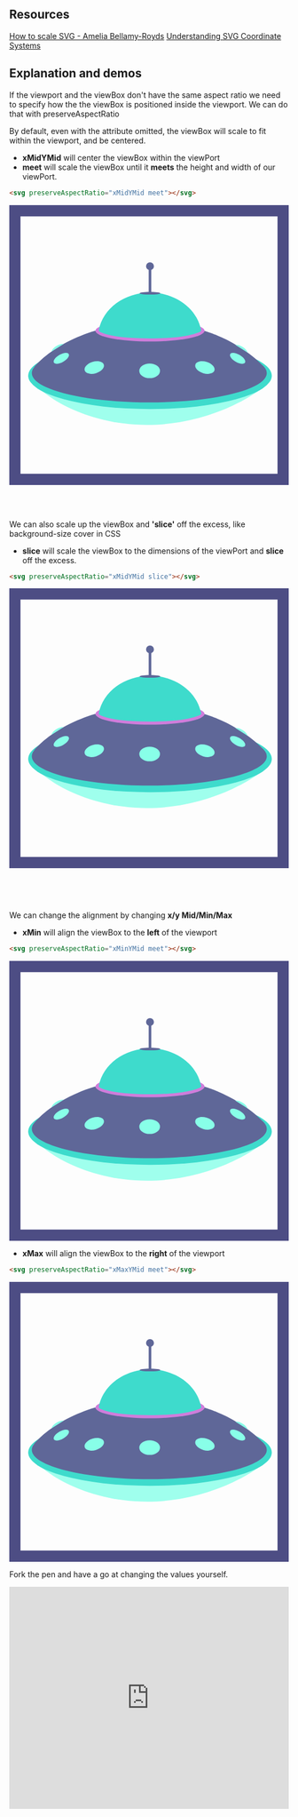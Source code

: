 ## Resources

[How to scale SVG - Amelia Bellamy-Royds](https://css-tricks.com/scale-svg/)
[Understanding SVG Coordinate Systems](https://www.sarasoueidan.com/blog/svg-coordinate-systems/)

## Explanation and demos

If the viewport and the viewBox don't have the same aspect ratio we need to specify how the the viewBox is positioned inside the viewport. We can do that with preserveAspectRatio

By default, even with the attribute omitted, the viewBox will scale to fit within the viewport, and be centered.

- **xMidYMid** will center the viewBox within the viewPort
- **meet** will scale the viewBox until it **meets** the height and width of our viewPort.

```html
<svg preserveAspectRatio="xMidYMid meet"></svg>
```

<svg class='par' preserveAspectRatio="xMidYMid meet" viewBox="0 0 200 200">
  <title>spaceship</title>
  <g id="spacecraft">
    <g id="ship">
      <g>
        <path id="bottomLight" d="M24.044,133.246s26.932,23.782,74.6,23.782,79.636-24.249,79.636-24.249Z" fill="#9fffed"/>
        <ellipse cx="100.708" cy="121.886" rx="87.192" ry="23.829" fill="#3edbcc"/>
        <path d="M183.165,116.58h0a12.467,12.467,0,0,0-2.516-2.662c-17.7-17.841-41.211-24.093-41.211-24.093H61.353C32.377,98.532,19.6,113.6,17.837,115.818c-.02.024-.038.048-.057.072-.107.136-.163.211-.164.212a6.476,6.476,0,0,0-1.5,3.952c0,11.558,37.656,20.928,84.107,20.928s84.106-9.37,84.106-20.928A6.2,6.2,0,0,0,183.165,116.58Z" fill="#5f6798"/>
        <g id="lights">
          <ellipse cx="100.465" cy="118.41" rx="7.407" ry="5.247" fill="#88ffe8"/>
          <path d="M67.661,114.008c.669,2.235-1.856,4.963-5.638,6.095s-7.391.238-8.06-2,1.856-4.963,5.639-6.095S66.993,111.774,67.661,114.008Z" fill="#88ffe8"/>
          <path d="M42.546,106.421c.765,1.326-.99,3.772-3.922,5.465s-5.927,1.989-6.693.663.99-3.772,3.922-5.464S41.78,105.1,42.546,106.421Z" fill="#88ffe8"/>
          <path d="M158.148,106.421c-.765,1.326.991,3.772,3.922,5.465s5.928,1.989,6.693.663-.99-3.772-3.921-5.464S158.914,105.1,158.148,106.421Z" fill="#88ffe8"/>
          <path d="M133.181,114.008c-.669,2.235,1.856,4.963,5.639,6.095s7.39.238,8.059-2-1.856-4.963-5.639-6.095S133.849,111.774,133.181,114.008Z" fill="#88ffe8"/>
          <path d="M30.027,104.794a8.77,8.77,0,0,1,3.94-4.268,8.939,8.939,0,0,1,5.054-1.4Z" fill="#88ffe8"/>
          <path d="M170.738,105.415a8.766,8.766,0,0,0-3.952-4.256,8.939,8.939,0,0,0-5.058-1.382Z" fill="#88ffe8"/>
        </g>
      </g>
      <ellipse cx="100.708" cy="89.825" rx="39.043" ry="7.624" fill="#cf7ddb"/>
      <path d="M136.643,90.466a1.173,1.173,0,0,0,.659-1.273c-2.833-15.147-18.131-26.721-36.591-26.721s-33.773,11.585-36.6,26.742a1.172,1.172,0,0,0,.538,1.212c2.145,1.315,10.286,4.828,36.058,4.828C123.132,95.254,132.865,92.235,136.643,90.466Z" fill="#3edbcc"/>
      <path d="M108.115,62.951c0,.529-3.316.959-7.407.959s-7.406-.43-7.406-.959,3.316-.96,7.406-.96S108.115,62.421,108.115,62.951Z" fill="#5f6798"/>
      <g>
        <path d="M100.73,62.951h-.044a.91.91,0,0,1-.909-.91V43.64h1.862v18.4A.91.91,0,0,1,100.73,62.951Z" fill="#5f6798"/>
        <path d="M103.523,43.64a2.815,2.815,0,1,1-2.815-2.814A2.814,2.814,0,0,1,103.523,43.64Z" fill="#5f6798"/>
      </g>
    </g>
  </g>
  <path d="M192,8V192H8V8H192m8-8H0V200H200V0Z" fill="#4d4d84"/>
</svg>
&nbsp;

&nbsp;

We can also scale up the viewBox and **'slice'** off the excess, like background-size cover in CSS

- **slice** will scale the viewBox to the dimensions of the viewPort and **slice** off the excess.

```html
<svg preserveAspectRatio="xMidYMid slice"></svg>
```

<svg class='par' preserveAspectRatio="xMidYMid slice" viewBox="0 0 200 200">
  <title>spaceship</title>
  <g id="spacecraft">
    <g id="ship">
      <g>
        <path id="bottomLight" d="M24.044,133.246s26.932,23.782,74.6,23.782,79.636-24.249,79.636-24.249Z" fill="#9fffed"/>
        <ellipse cx="100.708" cy="121.886" rx="87.192" ry="23.829" fill="#3edbcc"/>
        <path d="M183.165,116.58h0a12.467,12.467,0,0,0-2.516-2.662c-17.7-17.841-41.211-24.093-41.211-24.093H61.353C32.377,98.532,19.6,113.6,17.837,115.818c-.02.024-.038.048-.057.072-.107.136-.163.211-.164.212a6.476,6.476,0,0,0-1.5,3.952c0,11.558,37.656,20.928,84.107,20.928s84.106-9.37,84.106-20.928A6.2,6.2,0,0,0,183.165,116.58Z" fill="#5f6798"/>
        <g id="lights">
          <ellipse cx="100.465" cy="118.41" rx="7.407" ry="5.247" fill="#88ffe8"/>
          <path d="M67.661,114.008c.669,2.235-1.856,4.963-5.638,6.095s-7.391.238-8.06-2,1.856-4.963,5.639-6.095S66.993,111.774,67.661,114.008Z" fill="#88ffe8"/>
          <path d="M42.546,106.421c.765,1.326-.99,3.772-3.922,5.465s-5.927,1.989-6.693.663.99-3.772,3.922-5.464S41.78,105.1,42.546,106.421Z" fill="#88ffe8"/>
          <path d="M158.148,106.421c-.765,1.326.991,3.772,3.922,5.465s5.928,1.989,6.693.663-.99-3.772-3.921-5.464S158.914,105.1,158.148,106.421Z" fill="#88ffe8"/>
          <path d="M133.181,114.008c-.669,2.235,1.856,4.963,5.639,6.095s7.39.238,8.059-2-1.856-4.963-5.639-6.095S133.849,111.774,133.181,114.008Z" fill="#88ffe8"/>
          <path d="M30.027,104.794a8.77,8.77,0,0,1,3.94-4.268,8.939,8.939,0,0,1,5.054-1.4Z" fill="#88ffe8"/>
          <path d="M170.738,105.415a8.766,8.766,0,0,0-3.952-4.256,8.939,8.939,0,0,0-5.058-1.382Z" fill="#88ffe8"/>
        </g>
      </g>
      <ellipse cx="100.708" cy="89.825" rx="39.043" ry="7.624" fill="#cf7ddb"/>
      <path d="M136.643,90.466a1.173,1.173,0,0,0,.659-1.273c-2.833-15.147-18.131-26.721-36.591-26.721s-33.773,11.585-36.6,26.742a1.172,1.172,0,0,0,.538,1.212c2.145,1.315,10.286,4.828,36.058,4.828C123.132,95.254,132.865,92.235,136.643,90.466Z" fill="#3edbcc"/>
      <path d="M108.115,62.951c0,.529-3.316.959-7.407.959s-7.406-.43-7.406-.959,3.316-.96,7.406-.96S108.115,62.421,108.115,62.951Z" fill="#5f6798"/>
      <g>
        <path d="M100.73,62.951h-.044a.91.91,0,0,1-.909-.91V43.64h1.862v18.4A.91.91,0,0,1,100.73,62.951Z" fill="#5f6798"/>
        <path d="M103.523,43.64a2.815,2.815,0,1,1-2.815-2.814A2.814,2.814,0,0,1,103.523,43.64Z" fill="#5f6798"/>
      </g>
    </g>
  </g>
  <path d="M192,8V192H8V8H192m8-8H0V200H200V0Z" fill="#4d4d84"/>
</svg>

&nbsp;

&nbsp;

We can change the alignment by changing **x/y Mid/Min/Max**

- **xMin** will align the viewBox to the **left** of the viewport

```html
<svg preserveAspectRatio="xMinYMid meet"></svg>
```

<svg class='par' preserveAspectRatio="xMinYMid meet" viewBox="0 0 200 200">
  <title>spaceship</title>
  <g id="spacecraft">
    <g id="ship">
      <g>
        <path id="bottomLight" d="M24.044,133.246s26.932,23.782,74.6,23.782,79.636-24.249,79.636-24.249Z" fill="#9fffed"/>
        <ellipse cx="100.708" cy="121.886" rx="87.192" ry="23.829" fill="#3edbcc"/>
        <path d="M183.165,116.58h0a12.467,12.467,0,0,0-2.516-2.662c-17.7-17.841-41.211-24.093-41.211-24.093H61.353C32.377,98.532,19.6,113.6,17.837,115.818c-.02.024-.038.048-.057.072-.107.136-.163.211-.164.212a6.476,6.476,0,0,0-1.5,3.952c0,11.558,37.656,20.928,84.107,20.928s84.106-9.37,84.106-20.928A6.2,6.2,0,0,0,183.165,116.58Z" fill="#5f6798"/>
        <g id="lights">
          <ellipse cx="100.465" cy="118.41" rx="7.407" ry="5.247" fill="#88ffe8"/>
          <path d="M67.661,114.008c.669,2.235-1.856,4.963-5.638,6.095s-7.391.238-8.06-2,1.856-4.963,5.639-6.095S66.993,111.774,67.661,114.008Z" fill="#88ffe8"/>
          <path d="M42.546,106.421c.765,1.326-.99,3.772-3.922,5.465s-5.927,1.989-6.693.663.99-3.772,3.922-5.464S41.78,105.1,42.546,106.421Z" fill="#88ffe8"/>
          <path d="M158.148,106.421c-.765,1.326.991,3.772,3.922,5.465s5.928,1.989,6.693.663-.99-3.772-3.921-5.464S158.914,105.1,158.148,106.421Z" fill="#88ffe8"/>
          <path d="M133.181,114.008c-.669,2.235,1.856,4.963,5.639,6.095s7.39.238,8.059-2-1.856-4.963-5.639-6.095S133.849,111.774,133.181,114.008Z" fill="#88ffe8"/>
          <path d="M30.027,104.794a8.77,8.77,0,0,1,3.94-4.268,8.939,8.939,0,0,1,5.054-1.4Z" fill="#88ffe8"/>
          <path d="M170.738,105.415a8.766,8.766,0,0,0-3.952-4.256,8.939,8.939,0,0,0-5.058-1.382Z" fill="#88ffe8"/>
        </g>
      </g>
      <ellipse cx="100.708" cy="89.825" rx="39.043" ry="7.624" fill="#cf7ddb"/>
      <path d="M136.643,90.466a1.173,1.173,0,0,0,.659-1.273c-2.833-15.147-18.131-26.721-36.591-26.721s-33.773,11.585-36.6,26.742a1.172,1.172,0,0,0,.538,1.212c2.145,1.315,10.286,4.828,36.058,4.828C123.132,95.254,132.865,92.235,136.643,90.466Z" fill="#3edbcc"/>
      <path d="M108.115,62.951c0,.529-3.316.959-7.407.959s-7.406-.43-7.406-.959,3.316-.96,7.406-.96S108.115,62.421,108.115,62.951Z" fill="#5f6798"/>
      <g>
        <path d="M100.73,62.951h-.044a.91.91,0,0,1-.909-.91V43.64h1.862v18.4A.91.91,0,0,1,100.73,62.951Z" fill="#5f6798"/>
        <path d="M103.523,43.64a2.815,2.815,0,1,1-2.815-2.814A2.814,2.814,0,0,1,103.523,43.64Z" fill="#5f6798"/>
      </g>
    </g>
  </g>
  <path d="M192,8V192H8V8H192m8-8H0V200H200V0Z" fill="#4d4d84"/>
</svg>

- **xMax** will align the viewBox to the **right** of the viewport

```html
<svg preserveAspectRatio="xMaxYMid meet"></svg>
```

<svg class='par' preserveAspectRatio="xMaxYMid meet" viewBox="0 0 200 200">
  <title>spaceship</title>
  <g id="spacecraft">
    <g id="ship">
      <g>
        <path id="bottomLight" d="M24.044,133.246s26.932,23.782,74.6,23.782,79.636-24.249,79.636-24.249Z" fill="#9fffed"/>
        <ellipse cx="100.708" cy="121.886" rx="87.192" ry="23.829" fill="#3edbcc"/>
        <path d="M183.165,116.58h0a12.467,12.467,0,0,0-2.516-2.662c-17.7-17.841-41.211-24.093-41.211-24.093H61.353C32.377,98.532,19.6,113.6,17.837,115.818c-.02.024-.038.048-.057.072-.107.136-.163.211-.164.212a6.476,6.476,0,0,0-1.5,3.952c0,11.558,37.656,20.928,84.107,20.928s84.106-9.37,84.106-20.928A6.2,6.2,0,0,0,183.165,116.58Z" fill="#5f6798"/>
        <g id="lights">
          <ellipse cx="100.465" cy="118.41" rx="7.407" ry="5.247" fill="#88ffe8"/>
          <path d="M67.661,114.008c.669,2.235-1.856,4.963-5.638,6.095s-7.391.238-8.06-2,1.856-4.963,5.639-6.095S66.993,111.774,67.661,114.008Z" fill="#88ffe8"/>
          <path d="M42.546,106.421c.765,1.326-.99,3.772-3.922,5.465s-5.927,1.989-6.693.663.99-3.772,3.922-5.464S41.78,105.1,42.546,106.421Z" fill="#88ffe8"/>
          <path d="M158.148,106.421c-.765,1.326.991,3.772,3.922,5.465s5.928,1.989,6.693.663-.99-3.772-3.921-5.464S158.914,105.1,158.148,106.421Z" fill="#88ffe8"/>
          <path d="M133.181,114.008c-.669,2.235,1.856,4.963,5.639,6.095s7.39.238,8.059-2-1.856-4.963-5.639-6.095S133.849,111.774,133.181,114.008Z" fill="#88ffe8"/>
          <path d="M30.027,104.794a8.77,8.77,0,0,1,3.94-4.268,8.939,8.939,0,0,1,5.054-1.4Z" fill="#88ffe8"/>
          <path d="M170.738,105.415a8.766,8.766,0,0,0-3.952-4.256,8.939,8.939,0,0,0-5.058-1.382Z" fill="#88ffe8"/>
        </g>
      </g>
      <ellipse cx="100.708" cy="89.825" rx="39.043" ry="7.624" fill="#cf7ddb"/>
      <path d="M136.643,90.466a1.173,1.173,0,0,0,.659-1.273c-2.833-15.147-18.131-26.721-36.591-26.721s-33.773,11.585-36.6,26.742a1.172,1.172,0,0,0,.538,1.212c2.145,1.315,10.286,4.828,36.058,4.828C123.132,95.254,132.865,92.235,136.643,90.466Z" fill="#3edbcc"/>
      <path d="M108.115,62.951c0,.529-3.316.959-7.407.959s-7.406-.43-7.406-.959,3.316-.96,7.406-.96S108.115,62.421,108.115,62.951Z" fill="#5f6798"/>
      <g>
        <path d="M100.73,62.951h-.044a.91.91,0,0,1-.909-.91V43.64h1.862v18.4A.91.91,0,0,1,100.73,62.951Z" fill="#5f6798"/>
        <path d="M103.523,43.64a2.815,2.815,0,1,1-2.815-2.814A2.814,2.814,0,0,1,103.523,43.64Z" fill="#5f6798"/>
      </g>
    </g>
  </g>
  <path d="M192,8V192H8V8H192m8-8H0V200H200V0Z" fill="#4d4d84"/>
</svg>

Fork the pen and have a go at changing the values yourself.

<iframe height="400" style="width: 100%;" scrolling="no" title="SVG preserve aspect ratio" src="https://codepen.io/svganimationworkshop/embed/rNVwGJV?height=265&theme-id=default&default-tab=result" frameborder="no" allowtransparency="true" allowfullscreen="true">
  See the Pen <a href='https://codepen.io/svganimationworkshop/pen/rNVwGJV'>SVG preserve aspect ratio</a> by SVG-workshops
  (<a href='https://codepen.io/svganimationworkshop'>@svganimationworkshop</a>) on <a href='https://codepen.io'>CodePen</a>.
</iframe>
